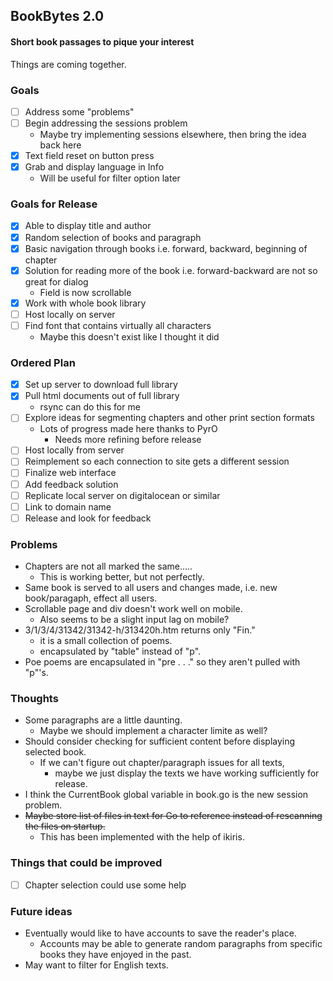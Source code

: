 ## BookBytes 2.0
#### Short book passages to pique your interest
Things are coming together.

### Goals
- [ ] Address some "problems"
- [ ] Begin addressing the sessions problem
  - Maybe try implementing sessions elsewhere, then bring the idea back here
- [x] Text field reset on button press
- [x] Grab and display language in Info
  - Will be useful for filter option later

### Goals for Release
- [x] Able to display title and author
- [x] Random selection of books and paragraph
- [x] Basic navigation through books i.e. forward, backward, beginning of chapter
- [x] Solution for reading more of the book i.e. forward-backward are not so great for dialog
  - Field is now scrollable
- [x] Work with whole book library
- [ ] Host locally on server
- [ ] Find font that contains virtually all characters
  - Maybe this doesn't exist like I thought it did

### Ordered Plan
- [x] Set up server to download full library
- [x] Pull html documents out of full library
  - rsync can do this for me
- [ ] Explore ideas for segmenting chapters and other print section formats
  - Lots of progress made here thanks to PyrO
    - Needs more refining before release
- [ ] Host locally from server
- [ ] Reimplement so each connection to site gets a different session
- [ ] Finalize web interface
- [ ] Add feedback solution
- [ ] Replicate local server on digitalocean or similar
- [ ] Link to domain name
- [ ] Release and look for feedback

### Problems
- Chapters are not all marked the same.....
  - This is working better, but not perfectly.
- Same book is served to all users and changes made, i.e. new book/paragaph, effect all users.
- Scrollable page and div doesn't work well on mobile.
  - Also seems to be a slight input lag on mobile?
- 3/1/3/4/31342/31342-h/313420h.htm returns only "Fin."
  - it is a small collection of poems.
  - encapsulated by "table" instead of "p".
- Poe poems are encapsulated in "pre . . ." so they aren't pulled with "p"'s.

### Thoughts
- Some paragraphs are a little daunting.
  - Maybe we should implement a character limite as well?
- Should consider checking for sufficient content before displaying selected book.
  - If we can't figure out chapter/paragraph issues for all texts,
    - maybe we just display the texts we have working sufficiently for release.
- I think the CurrentBook global variable in book.go is the new session problem.
- ~~Maybe store list of files in text for Go to reference instead of rescanning the files on startup.~~
  - This has been implemented with the help of ikiris.

### Things that could be improved
- [ ] Chapter selection could use some help

### Future ideas
- Eventually would like to have accounts to save the reader's place.
  - Accounts may be able to generate random paragraphs from specific books they have enjoyed in the past.
- May want to filter for English texts.

